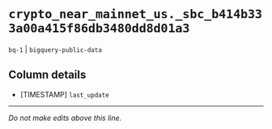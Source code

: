 # `crypto_near_mainnet_us._sbc_b414b333a00a415f86db3480dd8d01a3`
`bq-1` | `bigquery-public-data`

## Column details
* [TIMESTAMP] `last_update`

-------------------------------------------------------------------------------
*Do not make edits above this line.*

